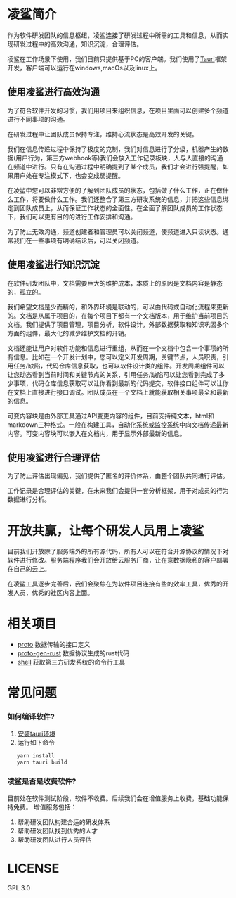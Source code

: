 # 凌鲨简介
作为软件研发团队的信息枢纽，凌鲨连接了研发过程中所需的工具和信息，从而实现研发过程中的高效沟通，知识沉淀，合理评估。

凌鲨在工作场景下使用，我们目前只提供基于PC的客户端。我们使用了[Tauri](https://tauri.studio)框架开发，客户端可以运行在windows,macOs以及linux上。

## 使用凌鲨进行高效沟通

为了符合软件开发的习惯，我们用项目来组织信息，在项目里面可以创建多个频道进行不同事项的沟通。

在研发过程中让团队成员保持专注，维持心流状态是高效开发的关键。

我们在信息传递过程中保持了极度的克制，我们对信息进行了分级，机器产生的数据(用户行为，第三方webhook等)我们会放入工作记录板块，人与人直接的沟通在频道中进行。只有在沟通过程中明确提到了某个成员，我们才会进行强提醒，如果用户处在专注模式下，也会变成弱提醒。

在凌鲨中您可以非常方便的了解到团队成员的状态，包括做了什么工作，正在做什么工作，将要做什么工作。我们还整合了第三方研发系统的信息，并把这些信息绑定到团队成员上，从而保证工作状态的全面性。在全面了解团队成员的工作状态下，我们可以更有目的的进行工作安排和沟通。

为了防止无效沟通，频道创建者和管理员可以关闭频道，使频道进入只读状态。通常我们在一些事项有明确结论后，可以关闭频道。


## 使用凌鲨进行知识沉淀

在软件研发团队中，文档需要巨大的维护成本，本质上的原因是文档内容是静态的，孤立的。

我们希望文档是少而精的，和外界环境是联动的，可以由代码或自动化流程来更新的。文档是从属于项目的，在每个项目下都有一个文档版本，用于维护当前项目的文档。我们提供了项目管理，项目分析，软件设计，外部数据获取和知识巩固多个方面的组件，最大化的减少维护文档的开销。

文档还能让用户对软件功能和信息进行重组，从而在一个文档中包含一个事项的所有信息。比如在一个开发计划中，您可以定义开发周期，关键节点，人员职责，引用任务/缺陷，代码仓库信息获取，也可以软件设计类的组件。开发周期组件可以让您动态看到当前时间和关键节点的关系，引用任务/缺陷可以让您看到完成了多少事项，代码仓库信息获取可以让你看到最新的代码提交，软件接口组件可以让你在文档上直接进行接口调试。团队成员在一个文档上就能获取相关事项最全和最新的信息。

可变内容块是由外部工具通过API变更内容的组件，目前支持纯文本，html和markdown三种格式。一般在构建工具，自动化系统或监控系统中向文档传递最新内容。可变内容块可以嵌入在文档内，用于显示外部最新的信息。

## 使用凌鲨进行合理评估

为了防止评估出现偏见，我们提供了匿名的评价体系，由整个团队共同进行评估。

工作记录是合理评估的关键，在未来我们会提供一套分析框架，用于对成员的行为数据进行分析。

# 开放共赢，让每个研发人员用上凌鲨

目前我们开放除了服务端外的所有源代码，所有人可以在符合开源协议的情况下对软件进行修改。服务端程序我们会开放给云服务厂商，让在意数据隐私的客户部署在自己的云上。

在凌鲨工具逐步完善后，我们会聚焦在为软件项目连接有些的效率工具，优秀的开发人员，优秀的社区内容上面。

# 相关项目
* [proto](https://jihulab.com/linksaas/proto) 数据传输的接口定义
* [proto-gen-rust](https://jihulab.com/linksaas/proto-gen-rust) 数据协议生成的rust代码
* [shell](https://jihulab.com/linksaas/shell) 获取第三方研发系统的命令行工具

# 常见问题

### 如何编译软件?

1. [安装tauri环境](https://tauri.app/v1/guides/getting-started/prerequisites) 
2. 运行如下命令
      
```bash
   yarn install
   yarn tauri build
```

### 凌鲨是否是收费软件?

目前处在软件测试阶段，软件不收费。后续我们会在增值服务上收费，基础功能保持免费。
增值服务包括：
1. 帮助研发团队构建合适的研发体系
2. 帮助研发团队找到优秀的人才
3. 帮助研发团队进行人员评估
   
# LICENSE
GPL 3.0